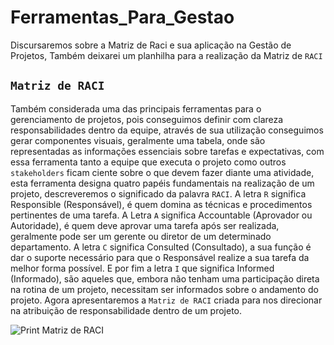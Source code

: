 # Ferramentas_Para_Gestao
Discursaremos sobre a Matriz de Raci e sua aplicação na Gestão de Projetos, Também deixarei um planhilha para a realização da Matriz de ```RACI```
## ```Matriz de RACI```

Também considerada uma das principais ferramentas para o gerenciamento de projetos, pois conseguimos definir com clareza responsabilidades dentro da equipe, através de sua utilização conseguimos gerar componentes visuais, geralmente uma tabela, onde são representadas as informações essenciais sobre tarefas e expectativas, com essa ferramenta tanto a equipe que executa o projeto como outros ```stakeholders``` ficam ciente sobre o que devem fazer diante uma atividade, esta ferramenta designa quatro papéis fundamentais na realização de um projeto, descreveremos o significado da palavra ``RACI``.
A letra ``R`` significa Responsible (Responsável), é quem domina as técnicas e procedimentos pertinentes de uma tarefa.
A Letra ``A`` significa Accountable (Aprovador ou Autoridade), é quem deve aprovar uma tarefa após ser realizada, geralmente pode ser um gerente ou diretor de um determinado departamento.
A letra ``C`` significa Consulted (Consultado), a sua função é dar o suporte necessário para que o Responsável realize a sua tarefa da melhor forma possível. 
E por fim a letra ``I`` que significa Informed (Informado), são aqueles que, embora não tenham uma participação direta na rotina de um projeto, necessitam ser informados sobre o andamento do projeto.
Agora apresentaremos a ``Matriz de RACI`` criada para nos direcionar na atribuição de responsabilidade dentro de um projeto.


![Print Matriz de RACI](https://github.com/elvys-santos/Ferramentas_Para_Gest-o/assets/110802178/d8c43097-a352-42ab-a8fa-40d795862f06)








